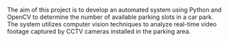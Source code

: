 The aim of this project is to develop an automated system using Python and OpenCV to determine the number of available parking slots in a car park. The system utilizes computer vision techniques to analyze real-time video footage captured by CCTV cameras installed in the parking area.
